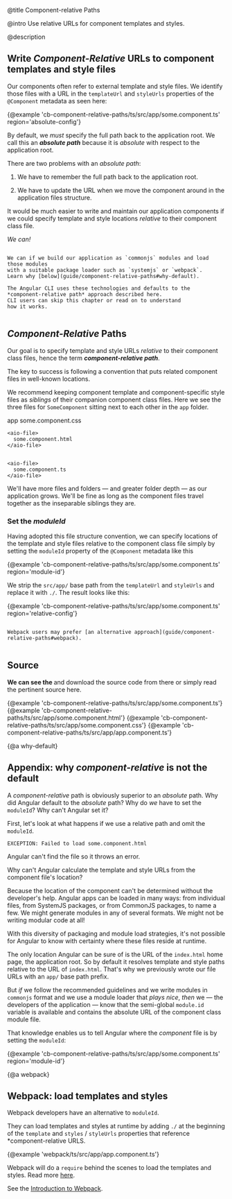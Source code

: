 @title
Component-relative Paths

@intro
Use relative URLs for component templates and styles.

@description
## Write *Component-Relative* URLs to component templates and style files

Our components often refer to external template and style files.
We identify those files with a URL in the `templateUrl` and `styleUrls` properties of the `@Component` metadata
as seen here:


{@example 'cb-component-relative-paths/ts/src/app/some.component.ts' region='absolute-config'}

By default, we *must* specify the full path back to the application root.
We call this an ***absolute path*** because it is *absolute* with respect to the application root.

There are two problems with an *absolute path*:

1. We have to remember the full path back to the application root.

1. We have to update the URL when we move the component around in the application files structure.

It would be much easier to write and maintain our application components if we could specify template and style locations
*relative* to their component class file.

*We can!*


~~~ {.alert.is-important}

We can if we build our application as `commonjs` modules and load those modules
with a suitable package loader such as `systemjs` or `webpack`.
Learn why [below](guide/component-relative-paths#why-default).

The Angular CLI uses these technologies and defaults to the
*component-relative path* approach described here.
CLI users can skip this chapter or read on to understand
how it works.


~~~


## _Component-Relative_ Paths

Our goal is to specify template and style URLs *relative* to their component class files, 
hence the term ***component-relative path***.

The key to success is following a convention that puts related component files in well-known locations.

We recommend keeping component template and component-specific style files as *siblings* of their
companion component class files. 
Here we see the three files for `SomeComponent` sitting next to each other in the `app` folder. 

<aio-filetree>

  <aio-folder>
    app
    <aio-file>
      some.component.css
    </aio-file>


    <aio-file>
      some.component.html
    </aio-file>


    <aio-file>
      some.component.ts
    </aio-file>


  </aio-folder>


</aio-filetree>

We'll have more files and folders &mdash; and greater folder depth &mdash; as our application grows.
We'll be fine as long as the component files travel together as the inseparable siblings they are.

### Set the *moduleId*

Having adopted this file structure convention, we can specify locations of the template and style files
relative to the component class file simply by setting the `moduleId` property of the `@Component` metadata like this

{@example 'cb-component-relative-paths/ts/src/app/some.component.ts' region='module-id'}

We strip the `src/app/` base path from the `templateUrl` and `styleUrls` and replace it with `./`. 
The result looks like this:

{@example 'cb-component-relative-paths/ts/src/app/some.component.ts' region='relative-config'}



~~~ {.alert.is-helpful}

Webpack users may prefer [an alternative approach](guide/component-relative-paths#webpack).


~~~


## Source

**We can see the <live-example name="cb-component-relative-paths"></live-example>**
and download the source code from there
or simply read the pertinent source here.
<md-tab-group>

  <md-tab label="src/app/some.component.ts">
    {@example 'cb-component-relative-paths/ts/src/app/some.component.ts'}
  </md-tab>


  <md-tab label="src/app/some.component.html">
    {@example 'cb-component-relative-paths/ts/src/app/some.component.html'}
  </md-tab>


  <md-tab label="src/app/some.component.css">
    {@example 'cb-component-relative-paths/ts/src/app/some.component.css'}
  </md-tab>


  <md-tab label="src/app/app.component.ts">
    {@example 'cb-component-relative-paths/ts/src/app/app.component.ts'}
  </md-tab>


</md-tab-group>



{@a why-default}

## Appendix: why *component-relative* is not the default

A *component-relative* path is obviously superior to an *absolute* path.
Why did Angular default to the *absolute* path?
Why do *we* have to set the `moduleId`? Why can't Angular set it?

First, let's look at what happens if we use a relative path and omit the `moduleId`.

`EXCEPTION: Failed to load some.component.html`

Angular can't find the file so it throws an error.

Why can't Angular calculate the template and style URLs from the component file's location? 

Because the location of the component can't be determined without the developer's help.
Angular apps can be loaded in many ways: from individual files, from SystemJS packages, or
from CommonJS packages, to name a few. 
We might generate modules in any of several formats. 
We might not be writing modular code at all!

With this diversity of packaging and module load strategies, 
it's not possible for Angular to know with certainty where these files reside at runtime.

The only location Angular can be sure of is the URL of the `index.html` home page, the application root.
So by default it resolves template and style paths relative to the URL of `index.html`.
That's why we previously wrote our file URLs with an `app/` base path prefix.

But *if* we follow the recommended guidelines and we write modules in `commonjs` format
and we use a module loader that *plays nice*,
*then* we &mdash; the developers of the application &mdash;
know that the semi-global `module.id` variable is available and contains
the absolute URL of the component class module file.

That knowledge enables us to tell Angular where the *component* file is
by setting the `moduleId`:

{@example 'cb-component-relative-paths/ts/src/app/some.component.ts' region='module-id'}



{@a webpack}

## Webpack: load templates and styles
Webpack developers have an alternative to `moduleId`.

They can load templates and styles at runtime by adding `./` at the beginning of the `template` and `styles` / `styleUrls`
properties that reference *component-relative URLS.


{@example 'webpack/ts/src/app/app.component.ts'}


Webpack will do a `require` behind the scenes to load the templates and styles. Read more [here](guide/webpack).

See the [Introduction to Webpack](guide/webpack).